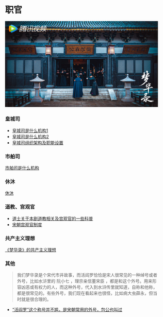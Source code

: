 # 职官

![](/image/kepu/huangchengsi.jpg)

### 皇城司

* [皇城司是什么机构1](https://share.api.weibo.cn/share/311322201,4777373205267870.html?weibo_id=4777373205267870)
* [皇城司是什么机构2](https://share.api.weibo.cn/share/311322243,4777369954419543.html?weibo_id=4777369954419543)
* [皇城司组织架构及职能设置](https://www.douban.com/group/topic/268872917/?_i=6409121W54s0f1,6701989o1hJm4R)

### 市舶司

[市舶司是什么机构](https://share.api.weibo.cn/share/311322365,4777405011723290.html?weibo_id=4777405011723290)

### 休沐

[休沐](https://www.douban.com/group/topic/269012061/?_i=6336978W54s0f1)

### 道教、宫观官

* [道士关于本剧道教相关及宫观官的一些科普](https://www.douban.com/group/topic/268445704/?_i=6342074W54s0f1)
* [宋朝宫观官制度](https://www.douban.com/group/topic/268781657/?_i=6413887W54s0f1)

### 共产主义理想

[《梦华录》的共产主义理想](https://mp.weixin.qq.com/s/EweTlwcNFTZlWgtiYwT-qA)

### 其他

> 我们梦华录是个宋代市井故事，而活阎罗恰恰是宋人很常见的一种绰号或者外号，比如水浒里的  阮小七 ，理宗亲信董宋臣 ，都是和这个外号。用来形容凶恶或有权力的人，而这种外号，代入到水浒传里就知道，自称和他称，都是很常见的。有些外号，我们现在看起来也很怪，比如病大虫薛永，但当时就是很合理的。

* [“活阎罗”这个称号并不尴，是宋朝常用的外号，包公也叫过](https://www.douban.com/group/topic/268371778/?_i=6921515468195e6,9264013Nr-9lWA&dt_dapp=1&dt_platform=com.douban.activity.wechat_friends)
